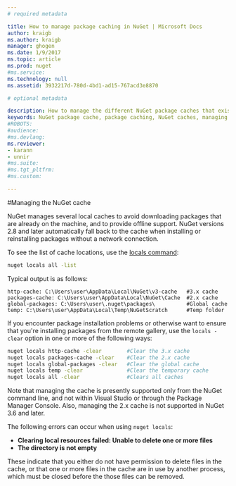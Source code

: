 ```yaml
---
# required metadata

title: How to manage package caching in NuGet | Microsoft Docs
author: kraigb
ms.author: kraigb
manager: ghogen
ms.date: 1/9/2017
ms.topic: article
ms.prod: nuget
#ms.service:
ms.technology: null
ms.assetid: 3932217d-780d-4bd1-ad15-767acd3e8870

# optional metadata

description: How to manage the different NuGet package caches that exist on a machine, which are used when installing or restoring packages.
keywords: NuGet package cache, package caching, NuGet caches, managing caches, local NuGet cache, global NuGet cache, NuGet locals command, clearing a cache
#ROBOTS:
#audience:
#ms.devlang:
ms.reviewer:
- karann
- unnir
#ms.suite:
#ms.tgt_pltfrm:
#ms.custom:

---
```



#Managing the NuGet cache

NuGet manages several local caches to avoid downloading packages that are already on the machine, and to provide offline support. NuGet versions 2.8 and later automatically fall back to the cache when installing or reinstalling packages without a network connection.

To see the list of cache locations, use the [locals command](../tools/nuget-exe-cli-reference.md#locals):

```bash
nuget locals all -list
```

Typical output is as follows:

    http-cache: C:\Users\user\AppData\Local\NuGet\v3-cache   #3.x cache
    packages-cache: C:\Users\user\AppData\Local\NuGet\Cache  #2.x cache
    global-packages: C:\Users\user\.nuget\packages\          #Global cache
    temp: C:\Users\user\AppData\Local\Temp\NuGetScratch      #Temp folder

If you encounter package installation problems or otherwise want to ensure that you're installing packages from the remote gallery, use the `locals -clear` option in one or more of the following ways:

```bash
nuget locals http-cache -clear        #Clear the 3.x cache
nuget locals packages-cache -clear    #Clear the 2.x cache
nuget locals global-packages -clear   #Clear the global cache
nuget locals temp -clear              #Clear the temporary cache
nuget locals all -clear               #Clears all caches
```

Note that managing the cache is presently supported only from the NuGet command line, and not within Visual Studio or through the Package Manager Console. Also, managing the 2.x cache is not supported in NuGet 3.6 and later.

The following errors can occur when using `nuget locals`:

* **Clearing local resources failed: Unable to delete one or more files**
* **The directory is not empty**

These indicate that you either do not have permission to delete files in the cache, or that one or more files in the cache are in use by another process, which must be closed before the those files can be removed.
